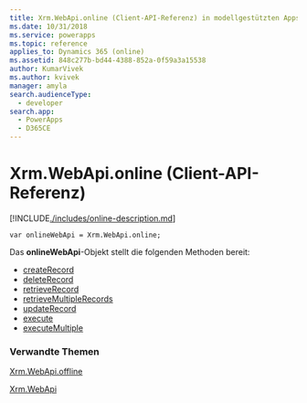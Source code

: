 ```yaml
---
title: Xrm.WebApi.online (Client-API-Referenz) in modellgestützten Apps| MicrosoftDocs
ms.date: 10/31/2018
ms.service: powerapps
ms.topic: reference
applies_to: Dynamics 365 (online)
ms.assetid: 848c277b-bd44-4388-852a-0f59a3a15538
author: KumarVivek
ms.author: kvivek
manager: amyla
search.audienceType:
  - developer
search.app:
  - PowerApps
  - D365CE
---
```

# <a name="xrmwebapionline-client-api-reference"></a>Xrm.WebApi.online (Client-API-Referenz)



[!INCLUDE[./includes/online-description.md](./includes/online-description.md)] 

`var onlineWebApi = Xrm.WebApi.online;`

Das **onlineWebApi**-Objekt stellt die folgenden Methoden bereit:

- [createRecord](createRecord.md)
- [deleteRecord](deleteRecord.md)
- [retrieveRecord](retrieveRecord.md)
- [retrieveMultipleRecords](retrieveMultipleRecords.md)
- [updateRecord](updateRecord.md)
- [execute](online/execute.md)
- [executeMultiple](online/executeMultiple.md)

### <a name="related-topics"></a>Verwandte Themen

[Xrm.WebApi.offline](offline.md)

[Xrm.WebApi](../xrm-webapi.md)




